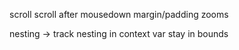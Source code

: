 scroll
scroll after mousedown
margin/padding
zooms

nesting -> track nesting in context var
stay in bounds
